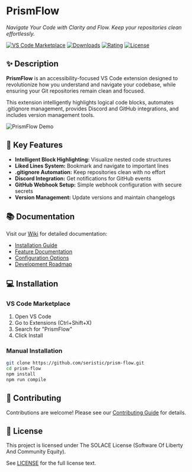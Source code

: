 # PrismFlow

_Navigate Your Code with Clarity and Flow. Keep your repositories clean effortlessly._

[![VS Code Marketplace](https://img.shields.io/visual-studio-marketplace/v/Seristicm.prismflow)](https://marketplace.visualstudio.com/items?itemName=Seristicm.prismflow)
[![Downloads](https://img.shields.io/visual-studio-marketplace/d/Seristicm.prismflow)](https://marketplace.visualstudio.com/items?itemName=Seristicm.prismflow)
[![Rating](https://img.shields.io/visual-studio-marketplace/r/Seristicm.prismflow)](https://marketplace.visualstudio.com/items?itemName=Seristicm.prismflow)
[![License](https://img.shields.io/badge/license-SOLACE-orange)](./LICENSE.md)

## ✨ Description

**PrismFlow** is an accessibility-focused VS Code extension designed to revolutionize how you understand and navigate your codebase, while ensuring your Git repositories remain clean and focused.

This extension intelligently highlights logical code blocks, automates .gitignore management, provides Discord and GitHub integrations, and includes version management tools.

![PrismFlow Demo](https://raw.githubusercontent.com/seristic/prism-flow/main/images/demo.gif)

## 🚀 Key Features

- **Intelligent Block Highlighting:** Visualize nested code structures
- **Liked Lines System:** Bookmark and navigate to important lines
- **.gitignore Automation:** Keep repositories clean with no effort
- **Discord Integration:** Get notifications for GitHub events
- **GitHub Webhook Setup:** Simple webhook configuration with secure secrets
- **Version Management:** Update versions and maintain changelogs

## 📚 Documentation

Visit our [Wiki](https://github.com/seristic/prism-flow/wiki) for detailed documentation:

- [Installation Guide](https://github.com/seristic/prism-flow/wiki/Installation)
- [Feature Documentation](https://github.com/seristic/prism-flow/wiki/Home#features)
- [Configuration Options](https://github.com/seristic/prism-flow/wiki/Configuration)
- [Development Roadmap](https://github.com/seristic/prism-flow/wiki/Roadmap)

## 💻 Installation

### VS Code Marketplace

1. Open VS Code
2. Go to Extensions (Ctrl+Shift+X)
3. Search for "PrismFlow"
4. Click Install

### Manual Installation

```bash
git clone https://github.com/seristic/prism-flow.git
cd prism-flow
npm install
npm run compile
```

## 🤝 Contributing

Contributions are welcome! Please see our [Contributing Guide](CONTRIBUTING.md) for details.

## 📝 License

This project is licensed under The SOLACE License (Software Of Liberty And Community Equity).

See [LICENSE](LICENSE.md) for the full license text.
